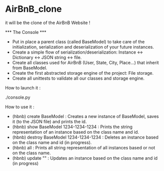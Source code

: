 # AirBnB_clone

it will be the clone of the AirBnB Website !

*** The Console ***

 -  Put in place a parent class (called BaseModel) to take care of the initialization, serialization and deserialization of your future instances.
 -  Create a simple flow of serialization/deserialization: Instance <-> Dictionary <-> JSON string <-> file.
 -  Create all classes used for AirBnB (User, State, City, Place…) that inherit from BaseModel.
 -  Create the first abstracted storage engine of the project: File storage.
 -  Create all unittests to validate all our classes and storage engine.

 How to launch it :
 
  ./console.py
  
 How to use it :
 
  - (hbnb) create BaseModel : Creates a new instance of BaseModel, saves it (to the JSON file) and prints the id.
  - (hbnb) show BaseModel 1234-1234-1234 : Prints the string representation of an instance based on the class name and id.
  - (hbnb) destroy BaseModel 1234-1234-1234 : Deletes an instance based on the class name and id (in progress).
  - (hbnb) all : Prints all string representation of all instances based or not on the class name.
  - (hbnb) update <class name> <id> <attribute name> "<attribute value>" : Updates an instance based on the class name and id (in progress)
 
